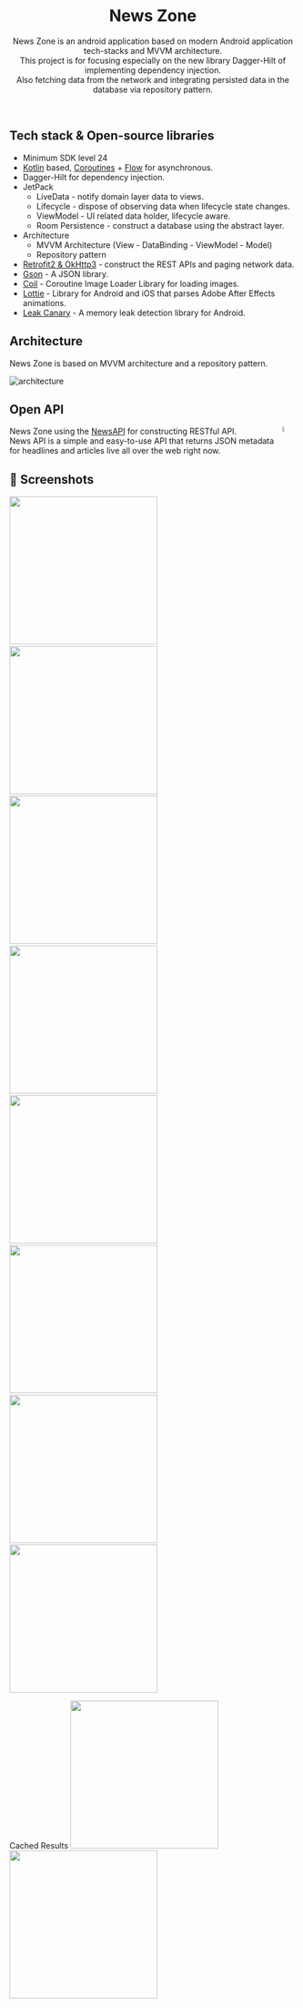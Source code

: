<h1 align="center">News Zone</h1>

<p align="center">  
News Zone is an android application based on modern Android application tech-stacks and MVVM architecture.<br>This project is for focusing especially on the new library Dagger-Hilt of implementing dependency injection.<br>
Also fetching data from the network and integrating persisted data in the database via repository pattern.
</p>
</br>

## Tech stack & Open-source libraries
- Minimum SDK level 24
- [Kotlin](https://kotlinlang.org/) based, [Coroutines](https://github.com/Kotlin/kotlinx.coroutines) + [Flow](https://kotlin.github.io/kotlinx.coroutines/kotlinx-coroutines-core/kotlinx.coroutines.flow/) for asynchronous.
- Dagger-Hilt for dependency injection.
- JetPack
  - LiveData - notify domain layer data to views.
  - Lifecycle - dispose of observing data when lifecycle state changes.
  - ViewModel - UI related data holder, lifecycle aware.
  - Room Persistence - construct a database using the abstract layer.
- Architecture
  - MVVM Architecture (View - DataBinding - ViewModel - Model)
  - Repository pattern
- [Retrofit2 & OkHttp3](https://github.com/square/retrofit) - construct the REST APIs and paging network data.
- [Gson](https://github.com/square/retrofit/tree/master/retrofit-converters/gson) - A JSON library.
- [Coil](https://github.com/coil-kt/coil) - Coroutine Image Loader Library for loading images.
- [Lottie](https://github.com/airbnb/lottie-android) - Library for Android and iOS that parses Adobe After Effects animations.
- [Leak Canary](https://github.com/square/leakcanary) - A memory leak detection library for Android.

## Architecture
News Zone is based on MVVM architecture and a repository pattern.

![architecture](https://user-images.githubusercontent.com/24237865/77502018-f7d36000-6e9c-11ea-92b0-1097240c8689.png)

## Open API

<img src="newsapi.png" align="right" width="5%"/>

News Zone using the [NewsAPI](https://newsapi.org/) for constructing RESTful API.<br>
News API is a simple and easy-to-use API that returns JSON metadata for headlines and articles live all over the web right now.

## :camera_flash: Screenshots
<img src="/results/screenshot_1.jpeg" width="260">&emsp;<img src="/results/screenshot_2.jpeg" width="260">&emsp;<img src="/results/screenshot_3.jpeg" width="260">&emsp;<img src="/results/screenshot_4.jpeg" width="260">&emsp;<img src="/results/screenshot_5.jpeg" width="260">&emsp;<img src="/results/screenshot_6.png" width="260">&emsp;<img src="/results/screenshot_6.jpeg" width="260">&emsp;<img src="/results/screenshot_6.png" width="260">

Cached Results
<img src="/results/screenshot_7.jpeg" width="260">&emsp;<img src="/results/screenshot_2.png" width="260">

